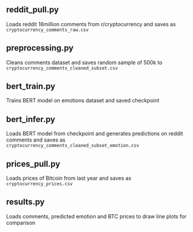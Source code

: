 ## reddit_pull.py
Loads reddit 18million comments from r/cryptocurrency and saves as `cryptocurrency_comments_raw.csv`

## preprocessing.py
Cleans comments dataset and saves random sample of 500k to `cryptocurrency_comments_cleaned_subset.csv`

## bert_train.py
Trains BERT model on emotions dataset and saved checkpoint

## bert_infer.py
Loads BERT model from checkpoint and generates predictions on reddit comments and saves as `cryptocurrency_comments_cleaned_subset_emotion.csv`

## prices_pull.py
Loads prices of Bitcoin from last year and saves as `cryptocurrency_prices.csv`

## results.py
Loads comments, predicted emotion and BTC prices to draw line plots for comparison
